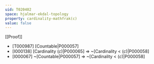 ```yaml
---
uid: T020402
space: hjalmar-ekdal-topology
property: cardinality-mathfrak(c)
value: false
---
```

[[Proof]]

* [T000987] [Countable|P000057]
* [I000138] [Cardinality $\mathfrak(c)$|P000065] => ~[Cardinality < $\mathfrak(c)$|P000058]
* [I000067] ~[Countable|P000057] => ~[Cardinality < $\mathfrak(c)$|P000058]

